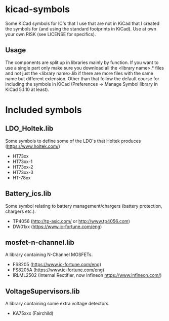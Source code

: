 # kicad-symbols
Some KiCad symbols for IC's that I use that are not in KiCad that I created the symbols for (and using the standard footprints in KiCad).
Use at own your own RISK (see LICENSE for specifics).

## Usage
The components are split up in libraries mainly by function.
If you want to use a single part only make sure you download all the \<library name>.* files and not just the \<library name>.lib if there are more files with the same name but different extension.
Other than that follow the default course for including the symbols in KiCad (Preferences -> Manage Symbol library in KiCad 5.1.10 at least).


# Included symbols

## LDO_Holtek.lib
Some symbols to define some of the LDO's that Holtek produces (https://www.holtek.com/)

- HT73xx
- HT73xx-1
- HT73xx-2
- HT73xx-3
- HT-78xx

## Battery_ics.lib
Some symbol relating to battery management/chargers (battery protection, chargers etc.).

- TP4056    (http://tp-asic.com/ or http://www.tp4056.com)
- DW01xx (https://www.ic-fortune.com/eng)

## mosfet-n-channel.lib
A library containing N-Channel MOSFETs.

- FS8205    (https://www.ic-fortune.com/eng)
- FS8205A   (https://www.ic-fortune.com/eng)
- IRLML2502 (Internal Rectifier, now Infineon https://www.infineon.com/)

## VoltageSupervisors.lib
A library containing some extra voltage detectors.

- KA75xxx (Fairchild)